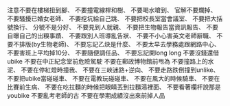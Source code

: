 注意不要在樓梯扭到腳、
不要撞電線桿和樹、
不要喝水嗆到、
官解不要爛掉、
不要騷擾已婚女老師、
不要挖坑給自己跳、
不要把校長室當會議室、
不要把大括號換行、
分號不是分好、
不要見到人就親、
不要把生物報告當資訊報告、
不要自曝自己的出糗事蹟、
不要跟別人班導亂告狀、
不要不小心害英文老師辭職、
不要不排版(by生物老師)、
不要忘記乙炔是什麼、
不要太早去學務處跟網路中心、
不要害班上平均掉10分、
不要隨便調任品、
不要忘記開long long
不要沒錢還借ubike
不要在中正紀念堂前危險駕駛
不要在郵政博物館前甩為
不要撞路上的水泥、
不要在停紅燈時撞我、
不要在三峽迷路+逆向、
不要走路跌倒撞到unlike、
不要把ubike當碰碰車、
不要在電教玩碰碰車、
不要在風大的時候騎車、
不要在比賽前生病、
不要在吃拉麵的時候把眼睛丟到拉麵湯裡面、
不要看著欄杆說那是youbike
不要亂考老師的古
不要在學期成績沒出來前掉人品
